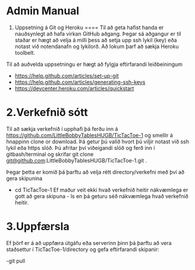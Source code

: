 Admin Manual
====================
1. Uppsetning á Git og Heroku
====
Til að geta hafist handa er nauðsynlegt að hafa virkan GitHub aðgang. Þegar sá aðgangur er til staðar er hægt að velja á milli þess að setja upp ssh lykil (key) eða notast við notendanafn og lykilorð. Að lokum þarf að sækja Heroku toolbelt.

 Til að auðvelda uppsetningu er hægt að fylgja eftirfarandi leiðbeiningum

  - https://help.github.com/articles/set-up-git
  - https://help.github.com/articles/generating-ssh-keys
  - https://devcenter.heroku.com/articles/quickstart

2.Verkefnið sótt
====
Til að sækja verkefnið í upphafi þá ferðu inn á https://github.com/LittleBobbyTablesHUGB/TicTacToe-1 og smellir á hnappinn clone or download. Þá getur þú valið hvort þú viljir notast við ssh lykil eða https slóð. Þú afritar því viðeigandi slóð og ferð inn í gitbash/terminal og skrifar git clone git@github.com:LittleBobbyTablesHUGB/TicTacToe-1.git . 

Þegar þetta er komið þá þarftu að velja rétt directory/verkefni með því að gera skipunina 
- cd TicTacToe-1
Ef maður veit ekki hvað verkefnið heitir nákvæmlega er gott að gera skipuna - ls en þá geturu séð nákvæmlega hvað verkefnið heitir. 

3.Uppfærsla
====
Ef þörf er á að uppfæra útgáfu eða serverinn þinn þá þarftu að vera staðsettur í TicTacToe-1/directory og gefa eftirfarandi skipanir:

-git pull 

  
 
